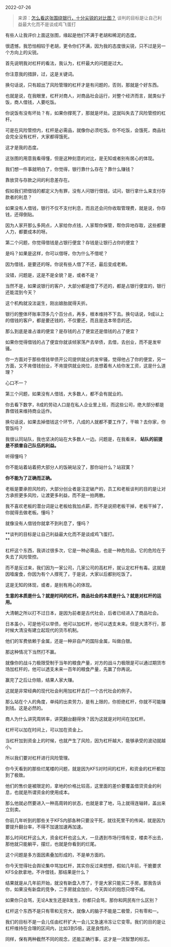 2022-07-26

> 来源：[怎么看这张围绕银行，十分尖锐的对比图？](http://mp.weixin.qq.com/s?__biz=MzU0MjYwNDU2Mw==&mid=2247507185&idx=2&sn=accaac44b8326475782591131dc2fb8a&chksm=fb1ab08dcc6d399b795a2084d851392d57dd4f62dbbcb92eb8d84882bdd12cb88fad3633bee2&scene=27#wechat_redirect)
> 谈判的目标是让自己利益最大化而不是谈成鸡飞蛋打

  

有些人让我评价上面这张图，缘起是他们不满于老胡和稀泥的态度。

  

很遗憾，我恐怕相较于老胡，更令你们不满，因为我的态度很尖锐，只不过是另一个方向上的尖锐。

  

首先说明我对杠杆的看法，我认为，杠杆最大的问题是过大。

  

你注意我的措辞，过，这是关键词。  

  

换句话说，只有超出了风险管理的杠杆才是有问题的，否则，那就是个好东西。  

  

也就是说，在我眼里，杠杆对商人，对商品社会运行，对整个经济而言，就类似于饭，商人借钱，人要吃饭。  

  

你说饭有没有坏处？有，如果你撑死了，那就是坏处。这就叫失去了风险管控的杠杆。

  

可是在风险管控内，杠杆是必需品，就像你必须吃饭。你不吃饭，会饿死，商品社会完全没有杠杆，大家都得饿死。

  

这才是我的态度。

  

这张图的用意我看得懂，但是这种刻意的对比，是无知或者别有居心的体现。  

  

我们想一件事就明白了，你觉得，银行靠什么存在？靠什么赚钱？  

  

靠放贷与存款之间的利息差存在。  

  

假如我们把借钱的都定义为有罪，没有人问银行借钱，试问，银行拿什么来支付存款者的利息？  

  

如果没有人借钱，银行不仅不支付利息，而且还会问你收取管理费，就是说，你存钱，还得倒贴。  

  

因为人家开那么多网点，人家给你点钱，人家帮你保管，帮你异地存取，这些都要人力，都要成本的呀。

  

第二个问题，你觉得借钱是占银行便宜？存钱是让银行占你的便宜？

  

是吗？如果是这样，你可以借呀，你为什么不借呢？

  

因为借钱，是要还的呀。你说有些人借了不还，最后变成老赖。

  

没错，问题是，这是不是全貌？是，或者不是？

  

当然不是，如果说银行的客户，大部分都是借了不还的，都是占银行便宜的，银行还能混到今天？

  

这个机构就没法诞生，刚出娘胎就得夭折。  

  

银行的整体坏账率顶多几个百分点，再多，根本维持不下去。换句话说，9成以上的借钱的客户，都是要还钱的，不仅要还，而且是连本带息的还。  

  

那么到底是谁占谁的便宜？是存钱的占了便宜还是借钱的占了便宜？  

  

如果你觉得借钱的占了便宜你就该倾家荡产去举债，去借，去创业，而不是发牢骚。  

  

你一方面对于那些借钱举债开公司提供就业的发牢骚，觉得他占了你的便宜，另一方面，又不肯借钱创业，不肯提供就业岗位，总想着有人给你发工资，这是什么道理？  

  

心口不一？  

  

第三个问题，如果没有人借钱，大多数人，都不会有就业的。

  

你去看下数字，8成的劳动人口是在私人企业里上班，而这些公司，绝大部分都是靠借钱来维持商业运作。  

  

换句话说，如果去掉借钱这个环节，八成的人就都不要工作了，干嘛？去你家，你管饭吗？  

  

我很认同站队，我也坚决的站在大多数人一边。问题是，在我看来， **站队的前提是不损害自己队伍的利益。**

  

听得懂吗？

  

你不能站着站着把大部分人的饭碗站没了，那你站什么？站寂寞？  

  

 **你不能为了正确而正确。**

  

老板是要承担风险的，大部分创业者是注定破产的，员工和老板谈判的目的是让对方承担更多风险，让渡更多利益，而不是一拍两散。

  

我不喜欢老板的潜台词是让老板给我加点薪，而不是说把老板干掉，老板干掉了，你就得去做老板。懂吗？

  

就像没有人借钱你就拿不到利息了，懂吗？

  

 **谈判的目标是让自己利益最大化而不是谈成鸡飞蛋打。  
**

  

杠杆这个东西，我讲过很多次，它是一种必需品，也是一种危险品，它的危险在于失去了风险管控。  

  

而不是反过来，我们因为一家公司，几家公司的高杠杆，就认定杠杆有毒。这就是因噎废食，你因为有个人撑死了，于是说，大家以后都别吃饭了。

  

这是无知的体现，或者，是别有用心的体现。

  

 **生意的本质是什么？就是时间的杠杆。商品社会的本质是什么？就是对杠杆的运用。**

  

大清朝之所以打不过日本，是因为前者是古代社会，后者已经进入了商品社会。

  

日本虽小，可是他可以举债，他可以加杠杆，他可以透支未来。但是大清不行，那时候大清没有建立起现代的货币机制。  

  

他们的军费依赖于金属，还是一种非自产的国际金属，叫做白银。

  

那这种情况下当然打不赢。  

  

就像你的战斗力极限受制于当年的粮食产量，对方的战斗力极限是可以通过期货市场加杠杆的，他可以透支未来一百年的粮食产量，先赢了你再说。

  

赢完了之后让你赔，结果人家大赚。  

  

这就是非常经典的现代社会利用加杠杆去打一个古代社会的例子。  

  

那么站在个人的角度，单纯的出卖劳力，是有上限的，你拒绝杠杆，你就不可能赚到钱。这是必然的。

  

商人为什么讲究周转率，讲究翻台翻得快？因为这就是对时间在加杠杆。

  

杠杆可以加在时间上，可以加在资金上。

  

当杠杆加到资金上的时候，也就产生了风险，因为杠杆越大，能够承受的波动就越小。  

  

所以我们要对杠杆进行风险管理。

  

你今天看到的那些烂尾楼的问题，就是因为KFS对时间的杠杆，和资金的杠杆都加到了极致。  

  

他们的售价是被限定的，拿地的价格比较高，这里面的差价要覆盖借贷资金的利息，也就是所谓资金的使用成本。  

  

那么他就必然要进入一种高周转的状态，也就是拿了地，马上就得连轴转，盖出来立刻卖。

  

你前几年听到的那些关于KFS内部各种只要没干死，就往死里干的传闻，就是因为要提升翻台率，不得不加速加速再加速。

  

那么时间杠杆这么大，资金杠杆也这么大，一旦遇到市场行情有变，楼卖不出去，那他就只能躺平，摆烂，也就是你看到的烂尾。

  

这个问题是多方面因素叠加形成的，不是单方面的。  

  

你今天觉得社会舆论集中骂加杠杆，其实你反过来想想，假如几年前，干脆要求KFS全款拿地，不许借钱，那结果是什么？  

  

结果就是从几年前开始，就没有新盘入市了，于是大家只能买二手房。那我告诉你，如果没有新盘的竞争，二手房就会加价，今天舆论的抱怨只增不减。

  

如果你只会骂，无论A发生还是B发生，你都只会骂，那你和网民有什么区别？

  

杠杆这个东西不是只有零和无穷大，就像人的脑子不能是二极管，只有零和一。

  

我们的目标不是一会儿任由杠杆扩大一会儿又急速冷冻让它变零。我们的目的是让杠杆维持在合理的区间内，比如3到5倍，这是良性的。

  

同样，保有两种截然不同的观念，还能正确行事，这才是一流智慧的标志。

